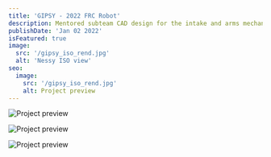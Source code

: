 ```yaml
---
title: 'GIPSY - 2022 FRC Robot'
description: Mentored subteam CAD design for the intake and arms mechanism.
publishDate: 'Jan 02 2022'
isFeatured: true
image:
  src: '/gipsy_iso_rend.jpg'
  alt: 'Nessy ISO view'
seo:
  image:
    src: '/gipsy_iso_rend.jpg'
    alt: Project preview
---
```


![Project preview](/gipsy_iso_rend.jpg)



![Project preview](/gipsy_iso.png)


![Project preview](/gipsy_real_iso.jpg)

